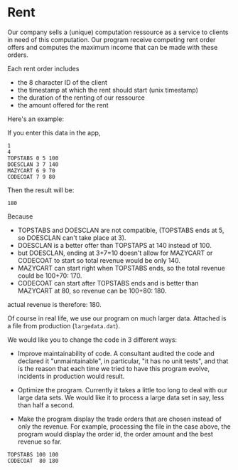 # Rent

Our company sells a (unique) computation ressource as a service to clients in need of this computation. Our program receive competing rent order offers and computes the maximum income that can be made with these orders.

Each rent order includes
 - the 8 character ID of the client
 - the timestamp at which the rent should start (unix timestamp)
 - the duration of the renting of our ressource
 - the amount offered for the rent


Here's an example:

If you enter this data in the app,
```
1
4
TOPSTABS 0 5 100
DOESCLAN 3 7 140
MAZYCART 6 9 70
CODECOAT 7 9 80
```

Then the result will be:
```
180
```
Because
- TOPSTABS and DOESCLAN are not compatible, (TOPSTABS ends at 5, so DOESCLAN can't take place at 3).
- DOESCLAN is a better offer than TOPSTAPS at 140 instead of 100.
- but DOESCLAN, ending at 3+7=10 doesn't allow for MAZYCART or CODECOAT to start so total revenue would be only 140.
- MAZYCART can start right when TOPSTABS ends, so the total revenue could be 100+70: 170.
- CODECOAT can start after TOPSTABS ends and is better than MAZYCART at 80, so revenue can be 100+80: 180.

actual revenue is therefore: 180.

Of course in real life, we use our program on much larger data. Attached is a file from production (`largedata.dat`).

We would like you to change the code in 3 different ways:

- Improve maintainability of code. A consultant audited the code and declared it "unmaintainable", in particular, "it has no unit tests", and that is the reason that each time we tried to have this program evolve, incidents in production would result.

- Optimize the program. Currently it takes a little too long to deal with our large data sets. We would like it to process a large data set in say, less than half a second.

- Make the program display the trade orders that are chosen instead of only the revenue. For example, processing the file in the case above, the program would display the order id, the order amount and the best revenue so far.
```
TOPSTABS 100 100
CODECOAT  80 180
```





